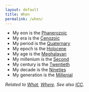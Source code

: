 ```yaml
---
layout: default
title: When
permalink: /when/
---
```


* My eon is the [Phanerozoic](https://en.wikipedia.org/wiki/Phanerozoic)
* My era is the [Cenozoic](https://en.wikipedia.org/wiki/Cenozoic)
* My period is the [Quaternary](https://en.wikipedia.org/wiki/Quaternary)
* My epoch is the [Holocene](https://en.wikipedia.org/wiki/Holocene)
* My age is the [Meghalayan](https://en.wikipedia.org/wiki/Meghalayan)
* My millenium is the [Second](https://en.wikipedia.org/wiki/2nd_millennium)
* My century is the [Twentieth](https://en.wikipedia.org/wiki/20th_century)
* My decade is the [Nineties](https://en.wikipedia.org/wiki/1990s)
* My generation is the [Millenial](https://en.wikipedia.org/wiki/Millennials)

*Related to [What](/what/), [Where](/where/). See also [ICC](https://stratigraphy.org/chart/).*
